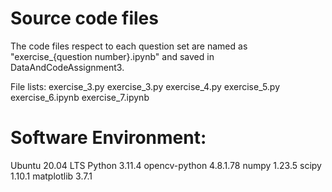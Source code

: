 # Source code files
The code files respect to each question set are named as "exercise_{question number}.ipynb" and saved in DataAndCodeAssignment3.

File lists:
exercise_3.py
exercise_3.py
exercise_4.py
exercise_5.py
exercise_6.ipynb
exercise_7.ipynb


# Software Environment:
Ubuntu 20.04 LTS
Python 3.11.4
opencv-python 4.8.1.78
numpy 1.23.5
scipy 1.10.1
matplotlib 3.7.1
